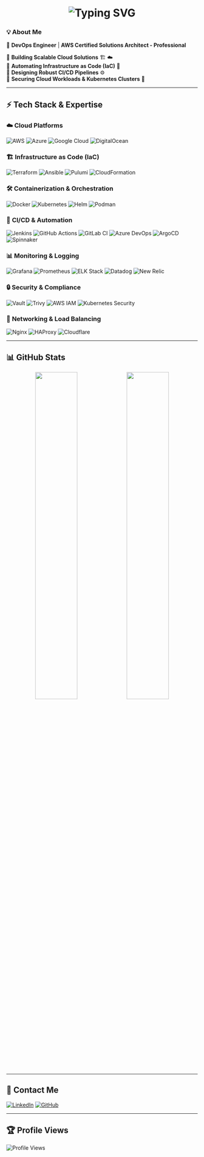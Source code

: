 <h1 align="center">
  <img src="https://readme-typing-svg.herokuapp.com?font=Fira+Code&size=25&pause=1000&color=F7A41D&width=435&lines=DevOps+Engineer;AWS+Certified+Solutions+Architect;Cloud+Automation+Expert;CI%2FCD+Pipeline+Architect" alt="Typing SVG" />
</h1>

### **💡 About Me**
🌟 **DevOps Engineer** | **AWS Certified Solutions Architect - Professional**  

🔹 **Building Scalable Cloud Solutions** 🏗️ ☁️  
🔹 **Automating Infrastructure as Code (IaC)** 🚀  
🔹 **Designing Robust CI/CD Pipelines** ⚙️  
🔹 **Securing Cloud Workloads & Kubernetes Clusters** 🔐   

---

## ⚡ Tech Stack & Expertise  

### ☁️ **Cloud Platforms**  
![AWS](https://img.shields.io/badge/AWS-FF9900?style=for-the-badge&logo=amazonaws&logoColor=white)
![Azure](https://img.shields.io/badge/Azure-0078D7?style=for-the-badge&logo=microsoftazure&logoColor=white)
![Google Cloud](https://img.shields.io/badge/Google%20Cloud-4285F4?style=for-the-badge&logo=googlecloud&logoColor=white)
![DigitalOcean](https://img.shields.io/badge/DigitalOcean-0080FF?style=for-the-badge&logo=digitalocean&logoColor=white)

### 🏗 **Infrastructure as Code (IaC)**  
![Terraform](https://img.shields.io/badge/Terraform-844FBA?style=for-the-badge&logo=terraform&logoColor=white)
![Ansible](https://img.shields.io/badge/Ansible-EE0000?style=for-the-badge&logo=ansible&logoColor=white)
![Pulumi](https://img.shields.io/badge/Pulumi-512BD4?style=for-the-badge&logo=pulumi&logoColor=white)
![CloudFormation](https://img.shields.io/badge/AWS%20CloudFormation-232F3E?style=for-the-badge&logo=amazonaws&logoColor=white)

### 🛠 **Containerization & Orchestration**  
![Docker](https://img.shields.io/badge/Docker-2496ED?style=for-the-badge&logo=docker&logoColor=white)
![Kubernetes](https://img.shields.io/badge/Kubernetes-326CE5?style=for-the-badge&logo=kubernetes&logoColor=white)
![Helm](https://img.shields.io/badge/Helm-0F1689?style=for-the-badge&logo=helm&logoColor=white)
![Podman](https://img.shields.io/badge/Podman-892CA0?style=for-the-badge&logo=podman&logoColor=white)

### 🔄 **CI/CD & Automation**  
![Jenkins](https://img.shields.io/badge/Jenkins-D24939?style=for-the-badge&logo=jenkins&logoColor=white)
![GitHub Actions](https://img.shields.io/badge/GitHub%20Actions-2088FF?style=for-the-badge&logo=githubactions&logoColor=white)
![GitLab CI](https://img.shields.io/badge/GitLab%20CI-FCA121?style=for-the-badge&logo=gitlab&logoColor=white)
![Azure DevOps](https://img.shields.io/badge/Azure%20DevOps-0078D7?style=for-the-badge&logo=azuredevops&logoColor=white)
![ArgoCD](https://img.shields.io/badge/ArgoCD-EF7B4D?style=for-the-badge&logo=argo&logoColor=white)
![Spinnaker](https://img.shields.io/badge/Spinnaker-1399E3?style=for-the-badge&logo=spinnaker&logoColor=white)

### 📊 **Monitoring & Logging**  
![Grafana](https://img.shields.io/badge/Grafana-F46800?style=for-the-badge&logo=grafana&logoColor=white)
![Prometheus](https://img.shields.io/badge/Prometheus-E6522C?style=for-the-badge&logo=prometheus&logoColor=white)
![ELK Stack](https://img.shields.io/badge/ELK%20Stack-005571?style=for-the-badge&logo=elasticstack&logoColor=white)
![Datadog](https://img.shields.io/badge/Datadog-632CA6?style=for-the-badge&logo=datadog&logoColor=white)
![New Relic](https://img.shields.io/badge/New%20Relic-008C99?style=for-the-badge&logo=newrelic&logoColor=white)

### 🔒 **Security & Compliance**  
![Vault](https://img.shields.io/badge/HashiCorp%20Vault-000000?style=for-the-badge&logo=vault&logoColor=white)
![Trivy](https://img.shields.io/badge/Trivy-EF7B4D?style=for-the-badge&logo=aqua&logoColor=white)
![AWS IAM](https://img.shields.io/badge/AWS%20IAM-FF9900?style=for-the-badge&logo=amazonaws&logoColor=white)
![Kubernetes Security](https://img.shields.io/badge/Kubernetes%20Security-326CE5?style=for-the-badge&logo=kubernetes&logoColor=white)

### 🏢 **Networking & Load Balancing**  
![Nginx](https://img.shields.io/badge/Nginx-009639?style=for-the-badge&logo=nginx&logoColor=white)
![HAProxy](https://img.shields.io/badge/HAProxy-25A4A2?style=for-the-badge&logo=haproxy&logoColor=white)
![Cloudflare](https://img.shields.io/badge/Cloudflare-F38020?style=for-the-badge&logo=cloudflare&logoColor=white)

---

## 📊 GitHub Stats
<p align="center">
  <img width="47%" src="https://github-readme-stats.vercel.app/api?username=abhisharma07&show_icons=true&theme=radical" />
  <img width="47%" src="https://github-readme-streak-stats.herokuapp.com/?user=abhisharma07&theme=radical" />
</p>

---

## 🔗 Contact Me
[![LinkedIn](https://img.shields.io/badge/LinkedIn-Abhi%20Sharma-blue?style=for-the-badge&logo=linkedin)](https://linkedin.com/in/abhisharma07)
[![GitHub](https://img.shields.io/badge/GitHub-Abhi%20Sharma-lightgray?style=for-the-badge&logo=github)](https://github.com/abhisharma07)

---

## 🏆 Profile Views
![Profile Views](https://komarev.com/ghpvc/?username=abhisharma07&label=Profile%20Views&color=0e75b6&style=flat)
